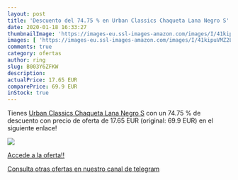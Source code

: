 ```yaml
---
layout: post
title: 'Descuento del 74.75 % en Urban Classics Chaqueta Lana Negro S'
date: 2020-01-18 16:33:27
thumbnailImage: 'https://images-eu.ssl-images-amazon.com/images/I/41kipuVMZ2L._SL200_.jpg'
images: [ 'https://images-eu.ssl-images-amazon.com/images/I/41kipuVMZ2L._SL200_.jpg' ]
comments: true
category: ofertas
author: ring
slug: B003Y6ZFKW
description:
actualPrice: 17.65 EUR
comparePrice: 69.9 EUR
inStock: true
---
```


Tienes [Urban Classics Chaqueta Lana Negro S](https://www.amazon.com/dp/B003Y6ZFKW/?tag=redken08-20) con un 74.75 % de descuento con precio de oferta de 17.65 EUR (original: 69.9 EUR) en el siguiente enlace!

[![](https://images-eu.ssl-images-amazon.com/images/I/41kipuVMZ2L._SL200_.jpg)](https://www.amazon.com/dp/B003Y6ZFKW/?tag=redken08-20)

[Accede a la oferta!!](https://www.amazon.com/dp/B003Y6ZFKW/?tag=redken08-20)

[Consulta otras ofertas en nuestro canal de telegram](https://t.me/s/ofertas25)
